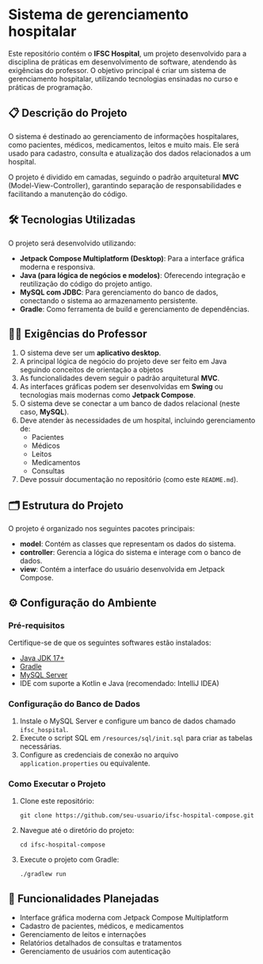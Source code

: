 # Sistema de gerenciamento hospitalar

Este repositório contém o **IFSC Hospital**, um projeto desenvolvido para a disciplina de práticas em desenvolvimento de software, atendendo às exigências do professor. O objetivo principal é criar um sistema de gerenciamento hospitalar, utilizando tecnologias ensinadas no curso e práticas de programação.

## 📋 Descrição do Projeto

O sistema é destinado ao gerenciamento de informações hospitalares, como pacientes, médicos, medicamentos, leitos e muito mais. Ele será usado para cadastro, consulta e atualização dos dados relacionados a um hospital.

O projeto é dividido em camadas, seguindo o padrão arquitetural **MVC** (Model-View-Controller), garantindo separação de responsabilidades e facilitando a manutenção do código.

## 🛠️ Tecnologias Utilizadas

O projeto será desenvolvido utilizando:

- **Jetpack Compose Multiplatform (Desktop)**: Para a interface gráfica moderna e responsiva.
- **Java (para lógica de negócios e modelos)**: Oferecendo integração e reutilização do código do projeto antigo.
- **MySQL com JDBC**: Para gerenciamento do banco de dados, conectando o sistema ao armazenamento persistente.
- **Gradle**: Como ferramenta de build e gerenciamento de dependências.

## 🧑‍🏫 Exigências do Professor

1. O sistema deve ser um **aplicativo desktop**.
2. A principal lógica de negócio do projeto deve ser feito em Java seguindo conceitos de orientação a objetos
3. As funcionalidades devem seguir o padrão arquitetural **MVC**.
4. As interfaces gráficas podem ser desenvolvidas em **Swing** ou tecnologias mais modernas como **Jetpack Compose**.
5. O sistema deve se conectar a um banco de dados relacional (neste caso, **MySQL**).
6. Deve atender às necessidades de um hospital, incluindo gerenciamento de:
   - Pacientes
   - Médicos
   - Leitos
   - Medicamentos
   - Consultas
7. Deve possuir documentação no repositório (como este `README.md`).

## 🗂️ Estrutura do Projeto

O projeto é organizado nos seguintes pacotes principais:

- **model**: Contém as classes que representam os dados do sistema.
- **controller**: Gerencia a lógica do sistema e interage com o banco de dados.
- **view**: Contém a interface do usuário desenvolvida em Jetpack Compose.

## ⚙️ Configuração do Ambiente

### Pré-requisitos

Certifique-se de que os seguintes softwares estão instalados:

- [Java JDK 17+](https://jdk.java.net/)
- [Gradle](https://gradle.org/)
- [MySQL Server](https://dev.mysql.com/downloads/mysql/)
- IDE com suporte a Kotlin e Java (recomendado: IntelliJ IDEA)

### Configuração do Banco de Dados

1. Instale o MySQL Server e configure um banco de dados chamado `ifsc_hospital`.
2. Execute o script SQL em `/resources/sql/init.sql` para criar as tabelas necessárias.
3. Configure as credenciais de conexão no arquivo `application.properties` ou equivalente.

### Como Executar o Projeto

1. Clone este repositório:

   ```
   git clone https://github.com/seu-usuario/ifsc-hospital-compose.git
   
2. Navegue até o diretório do projeto:
   ```
   cd ifsc-hospital-compose
   
3. Execute o projeto com Gradle:
   ```
   ./gradlew run
   ```

## 🚀 Funcionalidades Planejadas
- Interface gráfica moderna com Jetpack Compose Multiplatform
- Cadastro de pacientes, médicos, e medicamentos
- Gerenciamento de leitos e internações
- Relatórios detalhados de consultas e tratamentos
- Gerenciamento de usuários com autenticação

